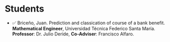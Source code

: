 # Students
* ✅  Briceño, Juan. Prediction and classication of course of a bank benefit. <br> 
**Mathematical Engineer**, Universidad Técnica Federico Santa María. <br>
**Professor**: Dr. Julio Deride, **Co-Adviser**: Francisco Alfaro. 
